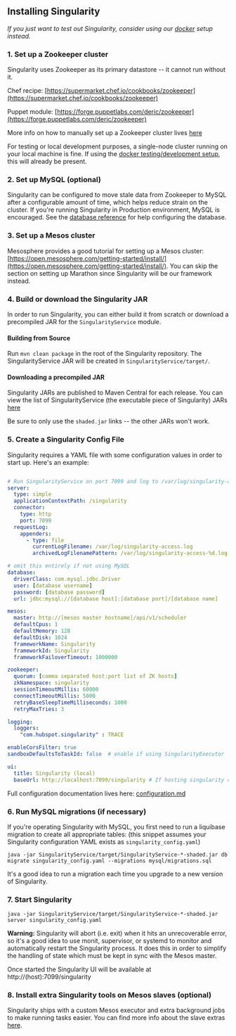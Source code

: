 ## Installing Singularity

*If you just want to test out Singularity, consider using our [docker](../development/developing-with-docker.md) setup instead.*

### 1. Set up a Zookeeper cluster

Singularity uses Zookeeper as its primary datastore -- it cannot run without it.

Chef recipe: [https://supermarket.chef.io/cookbooks/zookeeper](https://supermarket.chef.io/cookbooks/zookeeper)

Puppet module: [https://forge.puppetlabs.com/deric/zookeeper](https://forge.puppetlabs.com/deric/zookeeper)

More info on how to manually set up a Zookeeper cluster lives [here](https://zookeeper.apache.org/doc/r3.3.3/zookeeperAdmin.html#sc_zkMulitServerSetup)

For testing or local development purposes, a single-node cluster running on your local machine is fine. If using the [docker testing/development setup](../development/developing-with-docker.md), this will already be present.

### 2. Set up MySQL (optional)

Singularity can be configured to move stale data from Zookeeper to MySQL after a configurable amount of time, which helps reduce strain on the cluster. If you're running Singularity in Production environment, MySQL is encouraged. See the [database reference](../reference/database.md) for help configuring the database.

### 3. Set up a Mesos cluster

Mesosphere provides a good tutorial for setting up a Mesos cluster: [https://open.mesosphere.com/getting-started/install/](https://open.mesosphere.com/getting-started/install/). You can skip the section on setting up Marathon since Singularity will be our framework instead.

### 4. Build or download the Singularity JAR

In order to run Singularity, you can either build it from scratch or download a precompiled JAR for the `SingularityService` module.

#### Building from Source

Run `mvn clean package` in the root of the Singularity repository. The SingularityService JAR will be created in `SingularityService/target/`.

#### Downloading a precompiled JAR

Singularity JARs are published to Maven Central for each release. You can view the list of SingularityService (the executable piece of Singularity) JARs [here](http://search.maven.org/#search%7Cgav%7C1%7Cg%3A%22com.hubspot%22%20AND%20a%3A%22SingularityService%22)

Be sure to only use the `shaded.jar` links -- the other JARs won't work.

### 5. Create a Singularity Config File

Singularity requires a YAML file with some configuration values in order to start up. Here's an example:

```yaml

# Run SingularityService on port 7099 and log to /var/log/singularity-access.log
server:
  type: simple
  applicationContextPath: /singularity
  connector:
    type: http
    port: 7099
  requestLog:
    appenders:
      - type: file
        currentLogFilename: /var/log/singularity-access.log
        archivedLogFilenamePattern: /var/log/singularity-access-%d.log.gz

# omit this entirely if not using MySQL
database: 
  driverClass: com.mysql.jdbc.Driver
  user: [database username]
  password: [database password]
  url: jdbc:mysql://[database host]:[database port]/[database name]

mesos:
  master: http://[mesos master hostname]/api/v1/scheduler
  defaultCpus: 1
  defaultMemory: 128
  defaultDisk: 1024
  frameworkName: Singularity
  frameworkId: Singularity
  frameworkFailoverTimeout: 1000000

zookeeper:
  quorum: [comma separated host:port list of ZK hosts]
  zkNamespace: singularity
  sessionTimeoutMillis: 60000
  connectTimeoutMillis: 5000
  retryBaseSleepTimeMilliseconds: 1000
  retryMaxTries: 3

logging:
  loggers:
    "com.hubspot.singularity" : TRACE

enableCorsFilter: true
sandboxDefaultsToTaskId: false  # enable if using SingularityExecutor

ui:
  title: Singularity (local)
  baseUrl: http://localhost:7099/singularity # If hosting singularity on another domain, use that domain instead of localhost
```

Full configuration documentation lives here: [configuration.md](../reference/configuration.md)

### 6. Run MySQL migrations (if necessary)

If you're operating Singularity with MySQL, you first need to run a liquibase migration to create all appropriate tables: (this snippet assumes your Singularity configuration YAML exists as `singularity_config.yaml`)

`java -jar SingularityService/target/SingularityService-*-shaded.jar db migrate singularity_config.yaml --migrations mysql/migrations.sql`

It's a good idea to run a migration each time you upgrade to a new version of Singularity.

### 7. Start Singularity

`java -jar SingularityService/target/SingularityService-*-shaded.jar server singularity_config.yaml`

**Warning:** Singularity will abort (i.e. exit) when it hits an unrecoverable error, so it's a good idea to use monit, supervisor, or systemd to monitor and automatically restart the Singularity process. It does this in order to simplify the handling of state which must be kept in sync with the Mesos master.

Once started the Singularity UI will be available at http://(host):7099/singularity

### 8. Install extra Singularity tools on Mesos slaves (optional)

Singularity ships with a custom Mesos executor and extra background jobs to make running tasks easier. You can find more info about the slave extras [here](../reference/slave-extras.md).

